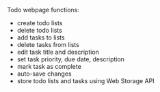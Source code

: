 Todo webpage functions:
- create todo lists
- delete todo lists
- add tasks to lists
- delete tasks from lists
- edit task title and description
- set task priority, due date, description
- mark task as complete
- auto-save changes
- store todo lists and tasks using Web Storage API
